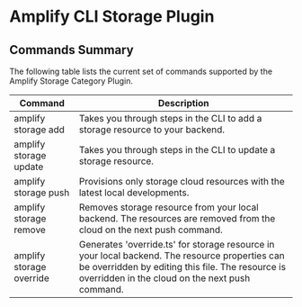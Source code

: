 # Amplify CLI Storage Plugin

## Commands Summary

The following table lists the current set of commands supported by the Amplify Storage Category Plugin.

| Command              | Description |
| --- | --- |
| amplify storage add | Takes you through steps in the CLI to add a storage resource to your backend.   |
| amplify storage update | Takes you through steps in the CLI to update a storage resource.  |
| amplify storage push | Provisions only storage cloud resources with the latest local developments.  |
| amplify storage remove | Removes storage resource from your local backend. The resources are removed from the cloud on the next push command. |
| amplify storage override | Generates 'override.ts' for storage resource in your local backend. The resource properties can be overridden by editing this file. The resource is overridden in the cloud on the next push command. |
